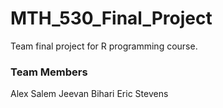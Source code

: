# MTH_530_Final_Project
Team final project for R programming course. 

### Team Members
Alex Salem
Jeevan Bihari
Eric Stevens


